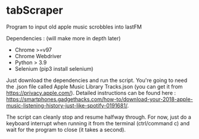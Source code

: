 # tabScraper
Program to input old apple music scrobbles into lastFM 

Dependencies : (will make more in depth later) 

- Chrome >=v97 
- Chrome Webdriver
- Python > 3.9
- Selenium (pip3 install selenium)

Just download the dependencies and run the script. You're going to need the .json file
called Apple Music Library Tracks.json (you can get it from https://privacy.apple.com/). 
Detailed instructions can be found here : https://smartphones.gadgethacks.com/how-to/download-your-2018-apple-music-listening-history-just-like-spotify-0191681/. 

The script can cleanly stop and resume halfway through. For now, just do a keyboard 
interrupt when running it from the terminal (ctrl/command c) and wait for the program 
to close (it takes a second). 
